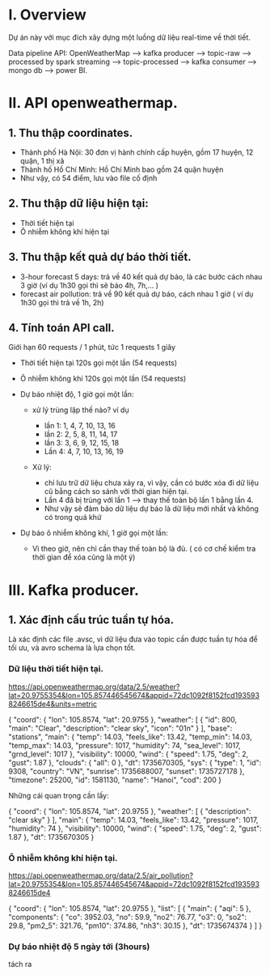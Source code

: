 # I. Overview

Dự án này với mục đích xây dựng một luồng dữ liệu real-time về thời tiết.

Data pipeline  API: OpenWeatherMap --> kafka producer --> topic-raw --> processed by spark streaming --> topic-processed -->  kafka consumer --> mongo db --> power BI.

# II. API openweathermap.

## 1. Thu thập coordinates.

* Thành phố Hà Nội: 30 đơn vị hành chính cấp huyện, gồm 17 huyện, 12 quận, 1 thị xã
* Thành hố Hồ Chí Minh: Hồ Chí Minh bao gồm 24 quận huyện
* Như vậy, có 54 điểm, lưu vào file cố định 

## 2. Thu thập dữ liệu hiện tại:

* Thời tiết hiện tại
* Ô nhiễm không khí hiện tại

## 3. Thu thập kết quả dự báo thời tiết.

* 3-hour forecast 5 days: trả về 40 kết quả dự báo, là các bước cách nhau 3 giờ (ví dụ 1h30 gọi thì sẽ báo 4h, 7h,... )
* forecast air pollution: trả về 90 kết quả dự báo, cách nhau 1 giờ ( ví dụ 1h30 gọi thì trả về 1h, 2h)

## 4. Tính toán API call.

Giới hạn 60 requests / 1 phút, tức 1 requests 1 giây
* Thời tiết hiện tại 120s gọi một lần (54 requests)
* Ô nhiễm không khí 120s gọi một lần (54 requests)
* Dự báo nhiệt độ, 1 giờ gọi một lần:
  * xử lý trùng lặp thế nào? ví dụ
    * lần 1: 1, 4, 7, 10, 13, 16
    * lần 2: 2, 5, 8, 11, 14, 17
    * lần 3: 3, 6, 9, 12, 15, 18
    * Lần 4: 4, 7, 10, 13, 16, 19

  * Xử lý: 
    * chỉ lưu trữ dữ liệu chưa xảy ra, vì vậy, cần có bước xóa đi dữ liệu cũ bằng cách so sánh với thời gian hiện tại. 
    * Lần 4 đã bị trùng với lần 1 --> thay thế toàn bộ lần 1 bằng lần 4. 
    * Như vậy sẽ đảm bảo dữ liệu dự báo là dữ liệu mới nhất và không có trong quá khứ
    

* Dự báo ô nhiễm không khí, 1 giờ gọi một lần:
  * Vì theo giờ, nên chỉ cần thay thế toàn bộ là đủ. ( có cơ chế kiểm tra thời gian để xóa cũng là một ý)


# III. Kafka producer.

## 1. Xác định cấu trúc tuần tự hóa.

Là xác định các file .avsc, vì dữ liệu đưa vào topic cần được tuần tự hóa để tối ưu, và avro schema là lựa chọn tốt.




### Dữ liệu thời tiết hiện tại.

https://api.openweathermap.org/data/2.5/weather?lat=20.9755354&lon=105.857446545674&appid=72dc1092f8152fcd1935938246615de4&units=metric

{
  "coord": {
    "lon": 105.8574,
    "lat": 20.9755
  },
  "weather": [
    {
      "id": 800,
      "main": "Clear",
      "description": "clear sky",
      "icon": "01n"
    }
  ],
  "base": "stations",
  "main": {
    "temp": 14.03,
    "feels_like": 13.42,
    "temp_min": 14.03,
    "temp_max": 14.03,
    "pressure": 1017,
    "humidity": 74,
    "sea_level": 1017,
    "grnd_level": 1017
  },
  "visibility": 10000,
  "wind": {
    "speed": 1.75,
    "deg": 2,
    "gust": 1.87
  },
  "clouds": {
    "all": 0
  },
  "dt": 1735670305,
  "sys": {
    "type": 1,
    "id": 9308,
    "country": "VN",
    "sunrise": 1735688007,
    "sunset": 1735727178
  },
  "timezone": 25200,
  "id": 1581130,
  "name": "Hanoi",
  "cod": 200
}

Những cái quan trọng cần lấy:

{
  "coord": {
    "lon": 105.8574,
    "lat": 20.9755
  },
  "weather": [
    {
      "description": "clear sky"
    }
  ],
  "main": {
    "temp": 14.03,
    "feels_like": 13.42,
    "pressure": 1017,
    "humidity": 74
  },
  "visibility": 10000,
  "wind": {
    "speed": 1.75,
    "deg": 2,
    "gust": 1.87
  },
  "dt": 1735670305
}

### Ô nhiễm không khí hiện tại.

https://api.openweathermap.org/data/2.5/air_pollution?lat=20.9755354&lon=105.857446545674&appid=72dc1092f8152fcd1935938246615de4

{
  "coord": {
    "lon": 105.8574,
    "lat": 20.9755
  },
  "list": [
    {
      "main": {
        "aqi": 5
      },
      "components": {
        "co": 3952.03,
        "no": 59.9,
        "no2": 76.77,
        "o3": 0,
        "so2": 29.8,
        "pm2_5": 321.76,
        "pm10": 374.86,
        "nh3": 30.15
      },
      "dt": 1735674374
    }
  ]
}


### Dự báo nhiệt độ 5 ngày tới (3hours)
tách ra

